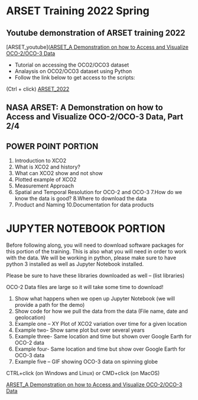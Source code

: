 # ARSET Training 2022 Spring
## Youtube demonstration of ARSET training 2022
[ARSET_youtube]([ARSET_A Demonstration on how to Access and Visualize OCO-2/OCO-3 Data](https://www.youtube.com/watch?v=2ZILcjYB9Fk&t=1s&ab_channel=NASAVideo)

- Tutorial on accessing the OCO2/OCO3 dataset
- Analaysis on OCO2/OCO3 dataset using Python
- Follow the link below to get access to the scripts:

(Ctrl + click)
[ARSET_2022](https://github.com/sagarlimbu0/ARSET_2022_spring)

## NASA ARSET: A Demonstration on how to Access and Visualize OCO-2/OCO-3 Data, Part 2/4
## POWER POINT PORTION

1. Introduction to XCO2
2. What is XCO2 and history?
3. What can XCO2 show and not show
4. Plotted example of XCO2
5. Measurement Approach
6. Spatial and Temporal Resolution for OCO-2 and OCO-3
7.How do we know the data is good?
8.Where to download the data
9. Product and Naming
10.Documentation for data products

# JUPYTER NOTEBOOK PORTION
Before following along, you will need to download software packages for this portion of the training. This is also what you will need in order to work with the data. We will be working in python, please make sure to have python 3 installed as well as Jupyter Notebook installed.

Please be sure to have these libraries downloaded as well – (list libraries)

OCO-2 Data files are large so it will take some time to download!

1. Show what happens when we open up Jupyter Notebook (we will provide a path for the demo)
2. Show code for how we pull the data from the data (File name, date and geolocation)
3. Example one – XY Plot of XCO2 variation over time for a given location
4. Example two- Show same plot but over several years
5. Example three- Same location and time but shown over Google Earth for OCO-2 data
6. Example four- Same location and time but show over Google Earth for OCO-3 data
7. Example five – GIF showing OCO-3 data on spinning globe

CTRL+click (on Windows and Linux) or CMD+click (on MacOS)

[ARSET_A Demonstration on how to Access and Visualize OCO-2/OCO-3 Data](https://www.youtube.com/watch?v=2ZILcjYB9Fk&t=1s&ab_channel=NASAVideo)

